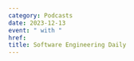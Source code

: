 ```yaml
---
category: Podcasts
date: 2023-12-13
event: " with "
href:
title: Software Engineering Daily
---
```

